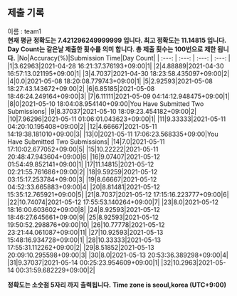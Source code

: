 


  
## 제출 기록  
이름 : team1  
**현재 평균 정확도는 7.421296249999999 입니다. 최고 정확도는 11.14815 입니다.**  
**Day Count는 같은날 제출한 횟수를 의미 합니다. 총 제출 횟수는 100번으로 제한 됩니다.**
|No|Accuracy(%)|Submission Time|Day Count|
| :---: | :---: | :---: | :---: |
|1|3.62963|2021-04-28 16:21:37.376193+09:00|1|
|2|4.88889|2021-04-30 16:57:13.021195+09:00|1|
|3|4.7037|2021-04-30 18:23:58.435097+09:00|2|
|4|0.0|2021-05-08 18:20:08.779743+09:00|1|
|5|2.92593|2021-05-08 18:27:43.143672+09:00|2|
|6|6.85185|2021-05-08 18:46:24.249164+09:00|3|
|7|6.11111|2021-05-09 04:14:12.948475+09:00|1|
|8|0|2021-05-10 18:04:08.954140+09:00|You Have Submitted Two Submissions|
|9|8.37037|2021-05-10 18:09:23.454182+09:00|2|
|10|7.96296|2021-05-11 01:06:01.043623+09:00|1|
|11|9.33333|2021-05-11 04:20:10.195408+09:00|2|
|12|4.66667|2021-05-11 14:19:38.181010+09:00|3|
|13|0|2021-05-11 17:06:23.568335+09:00|You Have Submitted Two Submissions|
|14|7.0|2021-05-11 17:10:02.677052+09:00|5|
|15|10.22222|2021-05-11 20:48:47.943604+09:00|6|
|16|9.07407|2021-05-12 01:54:49.852141+09:00|1|
|17|11.14815|2021-05-12 02:21:55.761686+09:00|2|
|18|9.59259|2021-05-12 03:15:17.253784+09:00|3|
|19|8.66667|2021-05-12 04:52:33.665883+09:00|4|
|20|8.81481|2021-05-12 15:35:12.765921+09:00|5|
|21|8.7037|2021-05-12 17:15:16.223777+09:00|6|
|22|10.74074|2021-05-12 17:55:53.140264+09:00|7|
|23|8.0|2021-05-12 18:16:00.603602+09:00|8|
|24|8.92593|2021-05-12 18:46:27.645661+09:00|9|
|25|8.92593|2021-05-12 19:50:52.298876+09:00|10|
|26|10.77778|2021-05-12 23:21:44.061087+09:00|11|
|27|10.92593|2021-05-13 15:48:16.934728+09:00|1|
|28|10.33333|2021-05-13 17:55:31.112262+09:00|2|
|29|8.51852|2021-05-13 20:09:10.295598+09:00|3|
|30|8.0|2021-05-13 20:53:36.389298+09:00|4|
|31|9.37037|2021-05-14 00:25:23.954609+09:00|1|
|32|10.2963|2021-05-14 00:31:59.682229+09:00|2|


**정확도는 소숫점 5자리 까지 출력됩니다.**
**Time zone is seoul,korea (UTC+9:00)**
